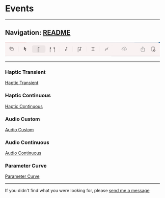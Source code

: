 # Events


---
Navigation: [README](README.md)
---






![Image](media/images/toolbar.png)


---


### Haptic Transient





[Haptic Transient](HapticTransient.md)


### Haptic Continuous





[Haptic Continuous](HapticContinuous.md)


### Audio Custom





[Audio Custom](AudioCustom.md)


### Audio Continuous





[Audio Continuous](AudioContinuous.md)


### Parameter Curve





[Parameter Curve](ParameterCurve.md)





---

If you didn't find what you were looking for, please [send me a message](mailto:contact+help@haptrix.com)